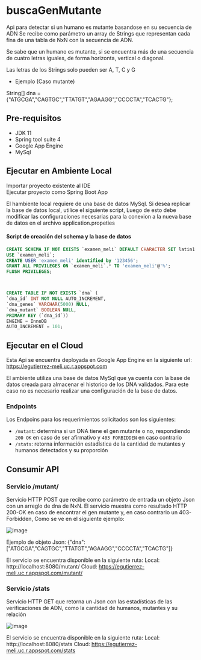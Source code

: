 # buscaGenMutante
Api para detectar si un humano es mutante basandose en su secuencia de ADN
Se recibe como parámetro un array de Strings que representan cada fina de una tabla de NxN
con la secuencia de ADN. 

Se sabe que un humano es mutante, si se encuentra más de una secuencia de 
cuatro letras iguales, de forma horizonta, vertical o diagonal.

Las letras de los Strings solo pueden ser A, T, C y G

- Ejemplo (Caso mutante)

String[] dna = {"ATGCGA","CAGTGC","TTATGT","AGAAGG","CCCCTA","TCACTG"};

## Pre-requisitos

- JDK 11
- Spring tool suite 4 
- Google App Engine
- MySql

## Ejecutar en Ambiente Local

Importar proyecto existente al IDE  
Ejecutar proyecto como Spring Boot App

El hambiente local requiere de una base de datos MySql. Si desea replicar la base de datos local, utilice el siguiente script,
Luego de esto debe modificar las configuraciones necesarias para la conexion a la nueva base de datos en el archivo application.propeties

#### Script de creación del schema y la base de datos
```sql
CREATE SCHEMA IF NOT EXISTS `examen_meli` DEFAULT CHARACTER SET latin1 COLLATE latin1_general_ci;
USE `examen_meli`;
CREATE USER 'examen_meli' identified by '123456';
GRANT ALL PRIVILEGES ON `examen_meli`.* TO 'examen_meli'@'%';
FLUSH PRIVILEGES;



CREATE TABLE IF NOT EXISTS `dna` (
`dna_id` INT NOT NULL AUTO_INCREMENT,
`dna_genes` VARCHAR(5000) NULL,
`dna_mutant` BOOLEAN NULL,
PRIMARY KEY (`dna_id`))
ENGINE = InnoDB
AUTO_INCREMENT = 101;
```

## Ejecutar en el Cloud
Esta Api se encuentra deployada en Google App Engine en la siguiente url: https://egutierrez-meli.uc.r.appspot.com

El ambiente utiliza una base de datos MySql que ya cuenta con la base de datos creada para almacenar el historico de los DNA validados.
Para este caso no es necesario realizar una configuración de la base de datos.


### Endpoints
Los Endpoins para los requerimientos solicitados son los siguientes:
* `/mutant`: determina si un DNA tiene el gen mutante o no, respondiendo `200 OK` en caso de ser afirmativo y `403 FORBIDDEN` en caso contrario
* `/stats`: retorna información estadística de la cantidad de mutantes y humanos detectados y su proporción

## Consumir API

### Servicio /mutant/

Servicio HTTP POST que recibe como parámetro de entrada un objeto Json con un arreglo de dna de NxN.
El servicio muestra como resultado HTTP 200-OK en caso de encontrar el gen mutante y, en caso contrario un
403-Forbidden, Como se ve en el siguiente ejemplo:

![image](https://user-images.githubusercontent.com/8041581/167479007-b0cf6f17-7b65-46b4-b412-c44f8f66993b.png)

Ejemplo de objeto Json:
{"dna":["ATGCGA","CAGTGC","TTATGT","AGAAGG","CCCCTA","TCACTG"]}

El servicio se encuentra disponible en la siguiente ruta:
Local: http://localhost:8080/mutant/
Cloud: https://egutierrez-meli.uc.r.appspot.com/mutant/

### Servicio /stats

Servicio HTTP GET que retorna un Json con las estadísticas de las verificaciones de ADN, como la cantidad de humanos, mutantes y su relación

![image](https://user-images.githubusercontent.com/8041581/167479068-628149fe-32e2-4030-801d-4b918530add0.png)

El servicio se encuentra disponible en la siguiente ruta:
Local: http://localhost:8080/stats
Cloud: https://egutierrez-meli.uc.r.appspot.com/stats


